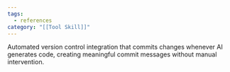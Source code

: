 ```yaml
---
tags:
  - references
category: "[[Tool Skill]]"
---
```


Automated version control integration that commits changes whenever AI generates code, creating meaningful commit messages without manual intervention.